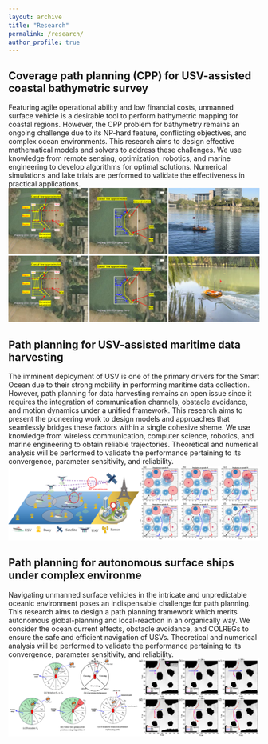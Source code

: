 ```yaml
---
layout: archive
title: "Research"
permalink: /research/
author_profile: true
---
```


## Coverage path planning (CPP) for USV-assisted coastal bathymetric survey
Featuring agile operational ability and low financial costs, unmanned surface vehicle is a desirable tool to perform bathymetric mapping for coastal regions. However, the CPP problem for bathymetry remains an ongoing challenge due to its NP-hard feature, conflicting objectives, and complex ocean environments. This research aims to design effective mathematical models and solvers to address these challenges. We use knowledge from remote sensing, optimization, robotics, and marine engineering to develop algorithms for optimal solutions. Numerical simulations and lake trials are performed to validate the effectiveness in practical applications. 
![figure1](/images/figure1.png)

## Path planning for USV-assisted maritime data harvesting
The imminent deployment of USV is one of the primary drivers for the Smart Ocean due to their strong mobility in performing maritime data collection. However, path planning for data harvesting remains an open issue since it requires the integration of communication channels, obstacle avoidance, and motion dynamics under a unified framework. This research aims to present the pioneering work to design models and approaches that seamlessly bridges these factors within a single cohesive sheme. We use knowledge from wireless communication, computer science, robotics, and marine engineering to obtain reliable trajectories. Theoretical and numerical analysis will be performed to validate the performance pertaining to its convergence, parameter sensitivity, and reliability. 
![figure2](/images/figure2.png)

## Path planning for autonomous surface ships under complex environme
Navigating unmanned surface vehicles in the intricate and unpredictable oceanic environment poses an indispensable challenge for path planning. This research aims to design a path planning framework which merits autonomous global-planning and local-reaction in an organically way. We consider the ocean current effects, obstacle avoidance, and COLREGs to ensure the safe and efficient navigation of USVs. Theoretical and numerical analysis will be performed to validate the performance pertaining to its convergence, parameter sensitivity, and reliability.
![figure2](/images/figure3.png)
